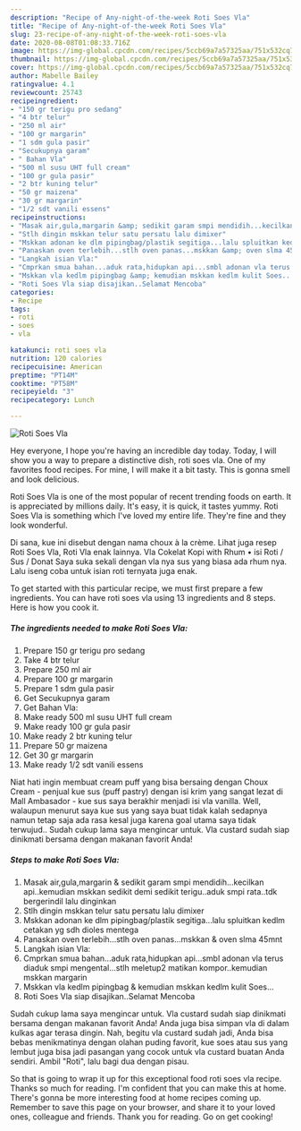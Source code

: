 ```yaml
---
description: "Recipe of Any-night-of-the-week Roti Soes Vla"
title: "Recipe of Any-night-of-the-week Roti Soes Vla"
slug: 23-recipe-of-any-night-of-the-week-roti-soes-vla
date: 2020-08-08T01:08:33.716Z
image: https://img-global.cpcdn.com/recipes/5ccb69a7a57325aa/751x532cq70/roti-soes-vla-foto-resep-utama.jpg
thumbnail: https://img-global.cpcdn.com/recipes/5ccb69a7a57325aa/751x532cq70/roti-soes-vla-foto-resep-utama.jpg
cover: https://img-global.cpcdn.com/recipes/5ccb69a7a57325aa/751x532cq70/roti-soes-vla-foto-resep-utama.jpg
author: Mabelle Bailey
ratingvalue: 4.1
reviewcount: 25743
recipeingredient:
- "150 gr terigu pro sedang"
- "4 btr telur"
- "250 ml air"
- "100 gr margarin"
- "1 sdm gula pasir"
- "Secukupnya garam"
- " Bahan Vla"
- "500 ml susu UHT full cream"
- "100 gr gula pasir"
- "2 btr kuning telur"
- "50 gr maizena"
- "30 gr margarin"
- "1/2 sdt vanili essens"
recipeinstructions:
- "Masak air,gula,margarin &amp; sedikit garam smpi mendidih...kecilkan api..kemudian mskkan sedikit demi sedikit terigu..aduk smpi rata..tdk bergerindil lalu dinginkan"
- "Stlh dingin mskkan telur satu persatu lalu dimixer"
- "Mskkan adonan ke dlm pipingbag/plastik segitiga...lalu spluitkan kedlm cetakan yg sdh dioles mentega"
- "Panaskan oven terlebih...stlh oven panas...mskkan &amp; oven slma 45mnt"
- "Langkah isian Vla:"
- "Cmprkan smua bahan...aduk rata,hidupkan api...smbl adonan vla terus diaduk smpi mengental...stlh meletup2 matikan kompor..kemudian mskkan margarin"
- "Mskkan vla kedlm pipingbag &amp; kemudian mskkan kedlm kulit Soes..."
- "Roti Soes Vla siap disajikan..Selamat Mencoba"
categories:
- Recipe
tags:
- roti
- soes
- vla

katakunci: roti soes vla 
nutrition: 120 calories
recipecuisine: American
preptime: "PT14M"
cooktime: "PT58M"
recipeyield: "3"
recipecategory: Lunch

---
```



![Roti Soes Vla](https://img-global.cpcdn.com/recipes/5ccb69a7a57325aa/751x532cq70/roti-soes-vla-foto-resep-utama.jpg)

Hey everyone, I hope you're having an incredible day today. Today, I will show you a way to prepare a distinctive dish, roti soes vla. One of my favorites food recipes. For mine, I will make it a bit tasty. This is gonna smell and look delicious.

Roti Soes Vla is one of the most popular of recent trending foods on earth. It is appreciated by millions daily. It's easy, it is quick, it tastes yummy. Roti Soes Vla is something which I've loved my entire life. They're fine and they look wonderful.

Di sana, kue ini disebut dengan nama choux à la crème. Lihat juga resep Roti Soes Vla, Roti Vla enak lainnya. Vla Cokelat Kopi with Rhum • isi Roti / Sus / Donat Saya suka sekali dengan vla nya sus yang biasa ada rhum nya. Lalu iseng coba untuk isian roti ternyata juga enak.


To get started with this particular recipe, we must first prepare a few ingredients. You can have roti soes vla using 13 ingredients and 8 steps. Here is how you cook it.

<!--inarticleads1-->

##### The ingredients needed to make Roti Soes Vla:

1. Prepare 150 gr terigu pro sedang
1. Take 4 btr telur
1. Prepare 250 ml air
1. Prepare 100 gr margarin
1. Prepare 1 sdm gula pasir
1. Get Secukupnya garam
1. Get  Bahan Vla:
1. Make ready 500 ml susu UHT full cream
1. Make ready 100 gr gula pasir
1. Make ready 2 btr kuning telur
1. Prepare 50 gr maizena
1. Get 30 gr margarin
1. Make ready 1/2 sdt vanili essens


Niat hati ingin membuat cream puff yang bisa bersaing dengan Choux Cream - penjual kue sus (puff pastry) dengan isi krim yang sangat lezat di Mall Ambasador - kue sus saya berakhir menjadi isi vla vanilla. Well, walaupun menurut saya kue sus yang saya buat tidak kalah sedapnya namun tetap saja ada rasa kesal juga karena goal utama saya tidak terwujud.. Sudah cukup lama saya mengincar untuk. Vla custard sudah siap dinikmati bersama dengan makanan favorit Anda! 

<!--inarticleads2-->

##### Steps to make Roti Soes Vla:

1. Masak air,gula,margarin &amp; sedikit garam smpi mendidih...kecilkan api..kemudian mskkan sedikit demi sedikit terigu..aduk smpi rata..tdk bergerindil lalu dinginkan
1. Stlh dingin mskkan telur satu persatu lalu dimixer
1. Mskkan adonan ke dlm pipingbag/plastik segitiga...lalu spluitkan kedlm cetakan yg sdh dioles mentega
1. Panaskan oven terlebih...stlh oven panas...mskkan &amp; oven slma 45mnt
1. Langkah isian Vla:
1. Cmprkan smua bahan...aduk rata,hidupkan api...smbl adonan vla terus diaduk smpi mengental...stlh meletup2 matikan kompor..kemudian mskkan margarin
1. Mskkan vla kedlm pipingbag &amp; kemudian mskkan kedlm kulit Soes...
1. Roti Soes Vla siap disajikan..Selamat Mencoba


Sudah cukup lama saya mengincar untuk. Vla custard sudah siap dinikmati bersama dengan makanan favorit Anda! Anda juga bisa simpan vla di dalam kulkas agar terasa dingin. Nah, begitu vla custard sudah jadi, Anda bisa bebas menikmatinya dengan olahan puding favorit, kue soes atau sus yang lembut juga bisa jadi pasangan yang cocok untuk vla custard buatan Anda sendiri. Ambil &#34;Roti&#34;, lalu bagi dua dengan pisau. 

So that is going to wrap it up for this exceptional food roti soes vla recipe. Thanks so much for reading. I'm confident that you can make this at home. There's gonna be more interesting food at home recipes coming up. Remember to save this page on your browser, and share it to your loved ones, colleague and friends. Thank you for reading. Go on get cooking!
